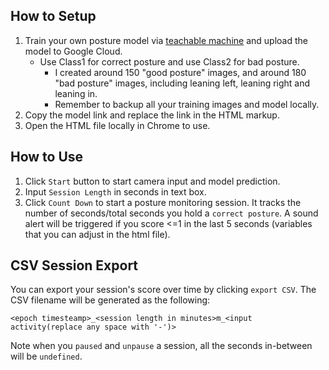 ## How to Setup
1. Train your own posture model via [teachable machine](https://teachablemachine.withgoogle.com/train/pose) and upload the model to Google Cloud.
    - Use Class1 for correct posture and use Class2 for bad posture.
      - I created around 150 "good posture" images, and around 180 "bad posture" images, including leaning left, leaning right and leaning in.
      - Remember to backup all your training images and model locally.
2. Copy the model link and replace the link in the HTML markup.
3. Open the HTML file locally in Chrome to use.

## How to Use

1. Click `Start` button to start camera input and model prediction.
2. Input `Session Length` in seconds in text box.
3. Click `Count Down` to start a posture monitoring session. It tracks the number of seconds/total seconds you hold a `correct posture`. A sound alert will be triggered if you score <=1 in the last 5 seconds (variables that you can adjust in the html file).

## CSV Session Export
You can export your session's score over time by clicking `export CSV`. The CSV filename will be generated as the following:

```
<epoch timesteamp>_<session length in minutes>m_<input activity(replace any space with '-')>
```

Note when you `paused` and `unpause` a session, all the seconds in-between will be `undefined`.
